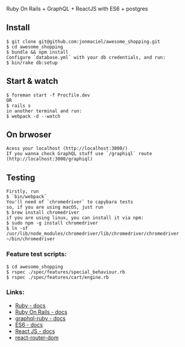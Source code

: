 
Ruby On Rails + GraphQL + ReactJS with ES6 + postgres

## Install

    $ git clone git@github.com:jonmaciel/awesome_shopping.git
    $ cd awesome_shopping
    $ bundle && npm install
    Configure `database.yml` with your db credentials, and run:
    $ bin/rake db:setup

## Start & watch

    $ foreman start -f Procfile.dev
    OR
    $ rails s
    in another terminal and run:
    $ webpack -d --watch

## On brwoser

    Acess your localhost (http://localhost:3000/)
    If you wanna check GraphQL stuff use `/graphiql` route (http://localhost:3000/graphiql)

## Testing
    Firstly, run
    $ `bin/webpack`
    You'll need of `chromedriver` to capybara tests
    so, if you are using macOS, just run
    $ brew install chromedriver
    if you are using linux, you can install it via npm:
    $ sudo npm -g install chromedriver
    $ ln -sf /usr/lib/node_modules/chromedriver/lib/chromedriver/chromedriver ~/bin/chromedriver

### Feature test scripts:
    $ cd awesome_shopping
    $ rspec ./spec/features/special_behaviour.rb
    $ rspec ./spec/features/cart/engine.rb


### Links:
* [Ruby - docs](http://ruby-doc.org/)
* [Ruby On Rails - docs](http://guides.rubyonrails.org/)
* [graphql-ruby - docs](http://graphql-ruby.org/development/)
* [ES6 - docs](http://es6-features.org/)
* [React JS - docs](https://facebook.github.io/react/docs/)
* [react-router-dom](https://github.com/ReactTraining/react-router/tree/master/packages/react-router-dom)

